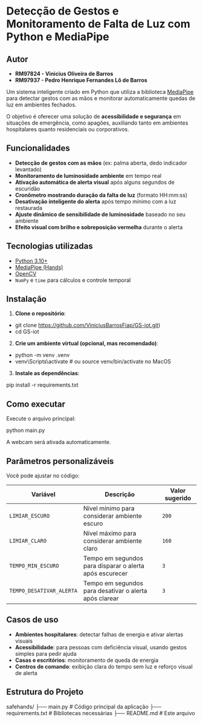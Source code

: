 
# Detecção de Gestos e Monitoramento de Falta de Luz com Python e MediaPipe

##  Autor

- **RM97824 - Vinicius Oliveira de Barros**
- **RM97937 - Pedro Henrique Fernandes Lô de Barros**  


Um sistema inteligente criado em Python que utiliza a biblioteca [MediaPipe](https://mediapipe.dev/) para detectar gestos com as mãos e monitorar automaticamente quedas de luz em ambientes fechados. 

O objetivo é oferecer uma solução de **acessibilidade e segurança** em situações de emergência, como apagões, auxiliando tanto em ambientes hospitalares quanto residenciais ou corporativos.

## Funcionalidades

-  **Detecção de gestos com as mãos** (ex: palma aberta, dedo indicador levantado)
-  **Monitoramento de luminosidade ambiente** em tempo real
-  **Ativação automática de alerta visual** após alguns segundos de escuridão
-  **Cronômetro mostrando duração da falta de luz** (formato HH:mm:ss)
-  **Desativação inteligente do alerta** após tempo mínimo com a luz restaurada
-  **Ajuste dinâmico de sensibilidade de luminosidade** baseado no seu ambiente
-  **Efeito visual com brilho e sobreposição vermelha** durante o alerta

##  Tecnologias utilizadas

- [Python 3.10+](https://www.python.org/)
- [MediaPipe (Hands)](https://google.github.io/mediapipe/solutions/hands.html)
- [OpenCV](https://opencv.org/)
- `NumPy` e `time` para cálculos e controle temporal

## Instalação

1. **Clone o repositório**:

- git clone https://github.com/ViniciusBarrosFiap/GS-iot.git)
- cd GS-iot


2. **Crie um ambiente virtual (opcional, mas recomendado)**:

- python -m venv .venv
- venv\Scripts\activate # ou source venv/bin/activate no MacOS


3. **Instale as dependências**:

pip install -r requirements.txt


## Como executar

Execute o arquivo principal:


python main.py

A webcam será ativada automaticamente.

##  Parâmetros personalizáveis

Você pode ajustar no código:

| Variável                  | Descrição                                                | Valor sugerido |
|---------------------------|------------------------------------------------------------|----------------|
| `LIMIAR_ESCURO`           | Nível mínimo para considerar ambiente escuro               | `200`          |
| `LIMIAR_CLARO`            | Nível máximo para considerar ambiente claro                | `160`          |
| `TEMPO_MIN_ESCURO`        | Tempo em segundos para disparar o alerta após escurecer    | `3`            |
| `TEMPO_DESATIVAR_ALERTA`  | Tempo em segundos para desativar o alerta após clarear     | `3`            |

##  Casos de uso

- **Ambientes hospitalares**: detectar falhas de energia e ativar alertas visuais
- **Acessibilidade**: para pessoas com deficiência visual, usando gestos simples para pedir ajuda
- **Casas e escritórios**: monitoramento de queda de energia
- **Centros de comando**: exibição clara do tempo sem luz e reforço visual de alerta

##  Estrutura do Projeto


safehands/
├── main.py               # Código principal da aplicação
├── requirements.txt      # Bibliotecas necessárias
├── README.md             # Este arquivo



